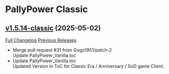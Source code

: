 # PallyPower Classic

## [v1.5.14-classic](https://github.com/AznamirWoW/PallyPower/tree/v1.5.14-classic) (2025-05-02)
[Full Changelog](https://github.com/AznamirWoW/PallyPower/compare/v1.5.13-classic...v1.5.14-classic) [Previous Releases](https://github.com/AznamirWoW/PallyPower/releases)

- Merge pull request #31 from Gogo1951/patch-2  
    Update PallyPower\_Vanilla.toc  
- Update PallyPower\_Vanilla.toc  
    Updated Version in ToC for Classic Era / Anniversary / SoD game Client.  